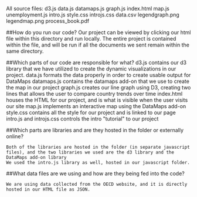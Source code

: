 All source files:
	d3.js
	data.js
	datamaps.js
	graph.js
	index.html
	map.js
	unemployment.js
	intro.js
	style.css
	introjs.css
	data.csv
	legendgraph.png
	legendmap.png
	process_book.pdf

##How do you run our code? 
	Our project can be viewed by clicking our html file within this directory and run locally. The 	entire project is contained within the file, and will be run if all the documents we sent remain within the same directory. 

##Which parts of our code are responsible for what? 
	d3.js contains our d3 library that we have utilized to create the dynamic visualizations in our project. 
	data.js formats the data properly in order to create usable output for DataMaps
	datamaps.js contains the datamaps add-on that we use to create the map in our project
	graph.js creates our line graph using D3, creating two lines that allows the user to compare country trends over time 
	index.html houses the HTML for our project, and is what is visible when the user visits our site
	map.js implements an interactive map using the DataMaps add-on
	style.css contains all the style for our project and is linked to our page
	intro.js and introjs.css controls the intro "tutorial" to our project

##Which parts are libraries and are they hosted in the folder or externally online? 

	Both of the libraries are hosted in the folder (in separate javascript files), and the two libraries we used are the d3 library and the DataMaps add-on library
	We used the intro.js library as well, hosted in our javascript folder.

##What data files are we using and how are they being fed into the code? 

	We are using data collected from the OECD website, and it is directly hosted in our HTML file as JSON. 

